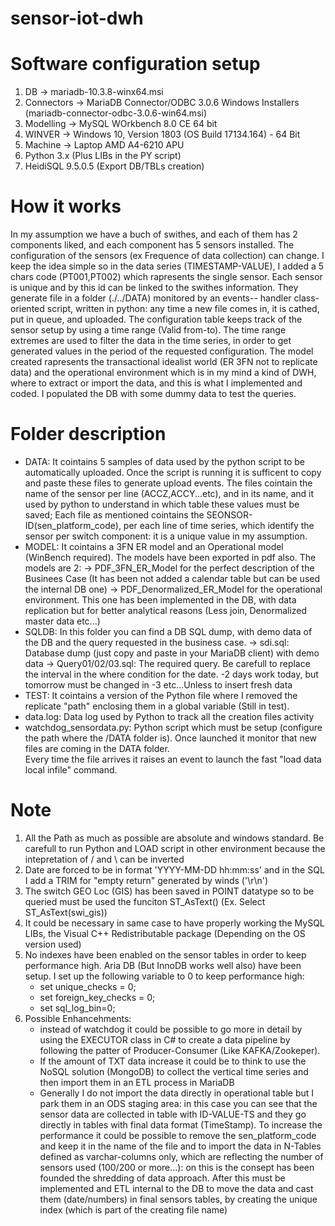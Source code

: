 # sensor-iot-dwh

# Software configuration setup
1. DB -> mariadb-10.3.8-winx64.msi
2. Connectors -> MariaDB Connector/ODBC 3.0.6 Windows Installers (mariadb-connector-odbc-3.0.6-win64.msi)
3. Modelling -> MySQL WOrkbench 8.0 CE 64 bit
4. WINVER -> Windows 10, Version 1803 (OS Build 17134.164) - 64 Bit 
5. Machine -> Laptop AMD A4-6210 APU
6. Python 3.x (Plus LIBs in the PY script)
7. HeidiSQL 9.5.0.5 (Export DB/TBLs creation)

# How it works
In my assumption we have a buch of swithes, and each of them has 2 components liked, and each component has 5 sensors installed. 
The configuration of the sensors (ex Frequence of data collection) can change.
I keep the idea simple so in the data series (TIMESTAMP-VALUE), I added a 5 chars code (PT001,PT002) which rapresents the single sensor. Each sensor is unique and by this id can be linked to the swithes information.
They generate file in a folder (./../DATA) monitored by an events-- handler class-oriented script, written in python: any time a new file comes in, it is cathed, put in queue, and uploaded.
The configuration table keeps track of the sensor setup by using a time range (Valid from-to). 
The time range extremes are used to filter the data in the time series, in order to get generated values in the period of the requested configuration.
The model created rapresents the transactional idealist world (ER 3FN not to replicate data) and the operational environment which is in my mind a kind of DWH, where to extract or import the data, and this is what I implemented and coded.
I populated the DB with some dummy data to test the queries.

# Folder description
- DATA: It cointains 5 samples of data used by the python script to be automatically uploaded. 
        Once the script is running it is sufficent to copy and paste these files to generate upload events. 
		The files cointain the name of the sensor per line (ACCZ,ACCY...etc), and in its name, and it used by python to understand in which table these values must be saved;
		Each file as mentioned cointains the SEONSOR-ID(sen_platform_code), per each line of time series, which identify the sensor per switch component: it is a unique value in my assumption.
- MODEL: It cointains a 3FN ER model and an Operational model (WinBench required). The models have been exported in pdf also. The models are 2:
  -> PDF_3FN_ER_Model for the perfect description of the Businees Case (It has been not added a calendar table but can be used the internal DB one) 
  -> PDF_Denormalized_ER_Model for the operational environment. This one has been implemented in the DB, with data replication but for better analytical reasons (Less join, Denormalized master data etc...)
- SQLDB: In this folder you can find a DB SQL dump, with demo data of the DB and the query requested in the business case.
  -> sdi.sql: Database dump (just copy and paste in your MariaDB client) with demo data
  -> Query01/02/03.sql: The required query. Be carefull to replace the interval in the where condition for the date. -2 days work today, but tomorrow must be changed in -3 etc...Unless to insert fresh data
- TEST: It cointains a version of the Python file where I removed the replicate "path" enclosing them in a global variable (Still in test).
- data.log: Data log used by Python to track all the creation files activity
- watchdog_sensordata.py: Python script which must be setup (configure the path where the /DATA folder is). Once launched it monitor that new files are coming in the DATA folder.  
  Every time the file arrives it raises an event to launch the fast "load data local infile" command.

# Note
1. All the Path as much as possible are absolute and windows standard. Be carefull to run Python and LOAD script in other environment because the intepretation of / and \ can be inverted
2. Date are forced to be in format 'YYYY-MM-DD hh:mm:ss' and in the SQL I add a TRIM for "empty return" generated by winds ('\r\n')
3. The switch GEO Loc (GIS) has been saved in POINT datatype so to be queried must be used the funciton ST_AsText() (Ex. Select ST_AsText(swi_gis))
3. It could be necessary in same case to have properly working the MySQL LIBs, the Visual C++ Redistributable package (Depending on the OS version used)
4. No indexes have been enabled on the sensor tables in order to keep performance high. Aria DB (But InnoDB works well also) have been setup. 
   I set up the following variable to 0 to keep performance high:
	- set unique_checks = 0;
	- set foreign_key_checks = 0;
	- set sql_log_bin=0;
5. Possible Enhancehments: 
   - instead of watchdog it could be possible to go more in detail by using the EXECUTOR class in C# to create a data pipeline by following the patter of Producer-Consumer (Like KAFKA/Zookeper).
   - If the amount of TXT data increase it could be to think to use the NoSQL solution (MongoDB) to collect the vertical time series and then import them in an ETL process in MariaDB
   - Generally I do not import the data directly in operational table but I park them in an ODS staging area: in this case you can see that the sensor data are collected in table with ID-VALUE-TS and they go directly in tables with final data format (TimeStamp).
	 To increase the performance it could be possible to remove the sen_platform_code and keep it in the name of the file and to import the data in N-Tables defined as varchar-columns only, which are reflecting the number of sensors used (100/200 or more...): on this is the consept has been founded the shredding of data approach.
	 After this must be implemented and ETL internal to the DB to move the data and cast them (date/numbers) in final sensors tables, by creating the unique index (which is part of the creating file name)
